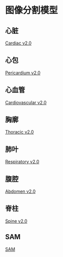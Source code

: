 # 图像分割模型

## 心脏
<a href='https://www.jianguoyun.com/p/DRv_nBgQ-MmzBhibn9MFIAA'>Cardiac v2.0</a>

## 心包
<a href='https://www.jianguoyun.com/p/DaSViJYQ-MmzBhian9MFIAA'>Pericardium v2.0</a>

## 心血管
<a href='https://www.jianguoyun.com/p/DSaALv8Q-MmzBhi8v4AGIAA'>Cardiovascular v2.0</a>

## 胸廓
<a href='https://www.jianguoyun.com/p/DSaALv8Q-MmzBhi8v4AGIAA'>Thoracic v2.0</a>

## 肺叶
<a href='https://www.jianguoyun.com/p/DYETKD8Q-MmzBhjMv4AGIAA'>Respiratory v2.0</a>

## 腹腔
<a href='https://www.jianguoyun.com/p/DWJ4DuEQ-MmzBhjZv4AGIAA'>Abdomen v2.0</a>

## 脊柱
<a href='hhttps://www.jianguoyun.com/p/Dag2WbMQ-MmzBhjUv4AGIAA'>Spine v2.0</a>

## SAM
<a href='https://www.jianguoyun.com/p/DRK01X0Q-MmzBhjav4AGIAA'>SAM</a>
